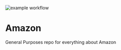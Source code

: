 ![example workflow](https://github.com/cevaboyz/Amazon/actions/workflows/main.yml/badge.svg)

# Amazon
General Purposes repo for everything about Amazon
